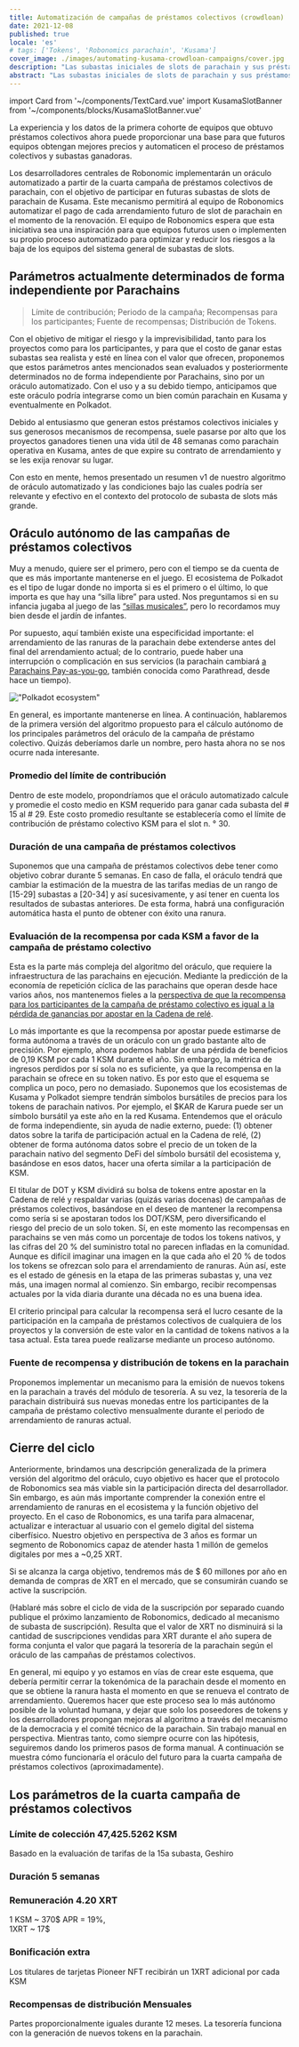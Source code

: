 ```yaml
---
title: Automatización de campañas de préstamos colectivos (crowdloan)
date: 2021-12-08
published: true
locale: 'es'
# tags: ['Tokens', 'Robonomics parachain', 'Kusama']
cover_image: ./images/automating-kusama-crowdloan-campaigns/cover.jpg
description: "Las subastas iniciales de slots de parachain y sus préstamos colectivos asociados se vieron perjudicados por ser los primeros en llegar al mercado, lo que hizo que sus precios fueran difíciles de predecir y, a menudo, demasiado altos. Esta desventaja es común en cualquier mercado nuevo en el cual los precios todavía no están claros, especialmente mercados como las subastas de parachain, donde diferentes equipos lanzan productos diversos con necesidades diversas."
abstract: "Las subastas iniciales de slots de parachain y sus préstamos colectivos asociados se vieron perjudicados por ser los primeros en llegar al mercado, lo que hizo que sus precios fueran difíciles de predecir y, a menudo, demasiado altos. Esta desventaja es común en cualquier mercado nuevo en el cual los precios todavía no están claros, especialmente mercados como las subastas de parachain, donde diferentes equipos lanzan productos diversos con necesidades diversas."
---
```

import Card from '~/components/TextCard.vue'
import KusamaSlotBanner from '~/components/blocks/KusamaSlotBanner.vue'

La experiencia y los datos de la primera cohorte de equipos que obtuvo préstamos colectivos ahora puede proporcionar una base para que futuros equipos obtengan mejores precios y automaticen el proceso de préstamos colectivos y subastas ganadoras.

Los desarrolladores centrales de Robonomic implementarán un oráculo automatizado a partir de la cuarta campaña de préstamos colectivos de parachain, con el objetivo de participar en futuras subastas de slots de parachain de Kusama. Este mecanismo permitirá al equipo de Robonomics automatizar el pago de cada arrendamiento futuro de slot de parachain en el momento de la renovación. El equipo de Robonomics espera que esta iniciativa sea una inspiración para que equipos futuros usen o implementen su propio proceso automatizado para optimizar y reducir los riesgos a la baja de los equipos del sistema general de subastas de slots.

## Parámetros actualmente determinados de forma independiente por Parachains

> Límite de contribución; Periodo de la campaña; Recompensas para los participantes; Fuente de recompensas; Distribución de Tokens.

Con el objetivo de mitigar el riesgo y la imprevisibilidad, tanto para los proyectos como para los participantes, y para que el costo de ganar estas subastas sea realista y esté en línea con el valor que ofrecen, proponemos que estos parámetros antes mencionados sean evaluados y posteriormente determinados no de forma independiente por Parachains, sino por un oráculo automatizado. Con el uso y a su debido tiempo, anticipamos que este oráculo podría integrarse como un bien común parachain en Kusama y eventualmente en Polkadot.
 								
Debido al entusiasmo que generan estos préstamos colectivos iniciales y sus generosos mecanismos de recompensa, suele pasarse por alto que los proyectos ganadores tienen una vida útil de 48 semanas como parachain operativa en Kusama, antes de que expire su contrato de arrendamiento y se les exija renovar su lugar.

Con esto en mente, hemos presentado un resumen v1 de nuestro algoritmo de oráculo automatizado y las condiciones bajo las cuales podría ser relevante y efectivo en el contexto del protocolo de subasta de slots más grande.

## Oráculo autónomo de las campañas de préstamos colectivos

Muy a menudo, quiere ser el primero, pero con el tiempo se da cuenta de que es más importante mantenerse en el juego. El ecosistema de Polkadot es el tipo de lugar donde no importa si es el primero o el último, lo que importa es que hay una “silla libre” para usted. Nos preguntamos si en su infancia jugaba al juego de las [“sillas musicales”](https://en.wikipedia.org/wiki/Musical_chairs), pero lo recordamos muy bien desde el jardín de infantes.

Por supuesto, aquí también existe una especificidad importante: el arrendamiento de las ranuras de la parachain debe extenderse antes del final del arrendamiento actual; de lo contrario, puede haber una interrupción o complicación en sus servicios (la parachain cambiará [a Parachains Pay-as-you-go](https://medium.com/polkadot-network/parathreads-pay-as-you-go-parachains-7440d23dde06), también conocida como Parathread, desde hace un tiempo).

!["Polkadot ecosystem"](./images/automating-kusama-crowdloan-campaigns/polkadot-ecosystem.jpg)

En general, es importante mantenerse en línea. A continuación, hablaremos de la primera versión del algoritmo propuesto para el cálculo autónomo de los principales parámetros del oráculo de la campaña de préstamo colectivo. Quizás deberíamos darle un nombre, pero hasta ahora no se nos ocurre nada interesante.

### Promedio del límite de contribución

Dentro de este modelo, propondríamos que el oráculo automatizado calcule y promedie el costo medio en KSM requerido para ganar cada subasta del # 15 al # 29. Este costo promedio resultante se establecería como el límite de contribución de préstamo colectivo KSM para el slot n. ° 30.	

### Duración de una campaña de préstamos colectivos

Suponemos que una campaña de préstamos colectivos debe tener como objetivo cobrar durante 5 semanas. En caso de falla, el oráculo tendrá que cambiar la estimación de la muestra de las tarifas medias de un rango de [15-29] subastas a [20-34] y así sucesivamente, y así tener en cuenta los resultados de subastas anteriores. De esta forma, habrá una configuración automática hasta el punto de obtener con éxito una ranura.

### Evaluación de la recompensa por cada KSM a favor de la campaña de préstamo colectivo

Esta es la parte más compleja del algoritmo del oráculo, que requiere la infraestructura de las parachains en ejecución. Mediante la predicción de la economía de repetición cíclica de las parachains que operan desde hace varios años, nos mantenemos fieles a la [perspectiva de que la recompensa para los participantes de la campaña de préstamo colectivo es igual a la pérdida de ganancias por apostar en la Cadena de relé](https://robonomics.network/blog/robonomics-parachain-lease-offering/).

Lo más importante es que la recompensa por apostar puede estimarse de forma autónoma a través de un oráculo con un grado bastante alto de precisión. Por ejemplo, ahora podemos hablar de una pérdida de beneficios de 0,19 KSM por cada 1 KSM durante el año. Sin embargo, la métrica de ingresos perdidos por sí sola no es suficiente, ya que la recompensa en la parachain se ofrece en su token nativo. Es por esto que el esquema se complica un poco, pero no demasiado. Suponemos que los ecosistemas de Kusama y Polkadot siempre tendrán símbolos bursátiles de precios para los tokens de parachain nativos. Por ejemplo, el $KAR de Karura puede ser un símbolo bursátil ya este año en la red Kusama. Entendemos que el oráculo de forma independiente, sin ayuda de nadie externo, puede: (1) obtener datos sobre la tarifa de participación actual en la Cadena de relé, (2) obtener de forma autónoma datos sobre el precio de un token de la parachain nativo del segmento DeFi del símbolo bursátil del ecosistema y, basándose en esos datos, hacer una oferta similar a la participación de KSM.

El titular de DOT y KSM dividirá su bolsa de tokens entre apostar en la Cadena de relé y respaldar varias (quizás varias docenas) de campañas de préstamos colectivos, basándose en el deseo de mantener la recompensa como sería si se apostaran todos los DOT/KSM, pero diversificando el riesgo del precio de un solo token. Sí, en este momento las recompensas en parachains se ven más como un porcentaje de todos los tokens nativos, y las cifras del 20 % del suministro total no parecen infladas en la comunidad. Aunque es difícil imaginar una imagen en la que cada año el 20 % de todos los tokens se ofrezcan solo para el arrendamiento de ranuras. Aún así, este es el estado de génesis en la etapa de las primeras subastas y, una vez más, una imagen normal al comienzo. Sin embargo, recibir recompensas actuales por la vida diaria durante una década no es una buena idea.

El criterio principal para calcular la recompensa será el lucro cesante de la participación en la campaña de préstamos colectivos de cualquiera de los proyectos y la conversión de este valor en la cantidad de tokens nativos a la tasa actual. Esta tarea puede realizarse mediante un proceso autónomo.

### Fuente de recompensa y distribución de tokens en la parachain

Proponemos implementar un mecanismo para la emisión de nuevos tokens en la parachain a través del módulo de tesorería. A su vez, la tesorería de la parachain distribuirá sus nuevas monedas entre los participantes de la campaña de préstamo colectivo mensualmente durante el periodo de arrendamiento de ranuras actual.

## Cierre del ciclo

Anteriormente, brindamos una descripción generalizada de la primera versión del algoritmo del oráculo, cuyo objetivo es hacer que el protocolo de Robonomics sea más viable sin la participación directa del desarrollador. Sin embargo, es aún más importante comprender la conexión entre el arrendamiento de ranuras en el ecosistema y la función objetivo del proyecto. En el caso de Robonomics, es una tarifa para almacenar, actualizar e interactuar al usuario con el gemelo digital del sistema ciberfísico. Nuestro objetivo en perspectiva de 3 años es formar un segmento de Robonomics capaz de atender hasta 1 millón de gemelos digitales por mes a ~0,25 XRT.

Si se alcanza la carga objetivo, tendremos más de $ 60 millones por año en demanda de compras de XRT en el mercado, que se consumirán cuando se active la suscripción.

(Hablaré más sobre el ciclo de vida de la suscripción por separado cuando publique el próximo lanzamiento de Robonomics, dedicado al mecanismo de subasta de suscripción). Resulta que el valor de XRT no disminuirá si la cantidad de suscripciones vendidas para XRT durante el año supera de forma conjunta el valor que pagará la tesorería de la parachain según el oráculo de las campañas de préstamos colectivos.

En general, mi equipo y yo estamos en vías de crear este esquema, que debería permitir cerrar la tokenómica de la parachain desde el momento en que se obtiene la ranura hasta el momento en que se renueva el contrato de arrendamiento. Queremos hacer que este proceso sea lo más autónomo posible de la voluntad humana, y dejar que solo los poseedores de tokens y los desarrolladores propongan mejoras al algoritmo a través del mecanismo de la democracia y el comité técnico de la parachain. Sin trabajo manual en perspectiva. Mientras tanto, como siempre ocurre con las hipótesis, seguiremos dando los primeros pasos de forma manual. A continuación se muestra cómo funcionaría el oráculo del futuro para la cuarta campaña de préstamos colectivos (aproximadamente).

## Los parámetros de la cuarta campaña de préstamos colectivos

<Card>

### Límite de colección **47,425.5262 KSM**

Basado en la evaluación de tarifas de la 15a subasta, Geshiro

</Card>

<Card>

### Duración **5 semanas**

</Card>

<Card>

### Remuneración **4.20 XRT**

1 KSM ~ 370$ APR = 19%,<br/>1XRT ~ 17$

</Card>

<Card>

### Bonificación extra

Los titulares de tarjetas Pioneer NFT recibirán un 1XRT adicional por cada KSM

</Card>

<Card>

### Recompensas de distribución **Mensuales**

Partes proporcionalmente iguales durante 12 meses. La tesorería funciona con la generación de nuevos tokens en la parachain.

</Card>

<KusamaSlotBanner />

